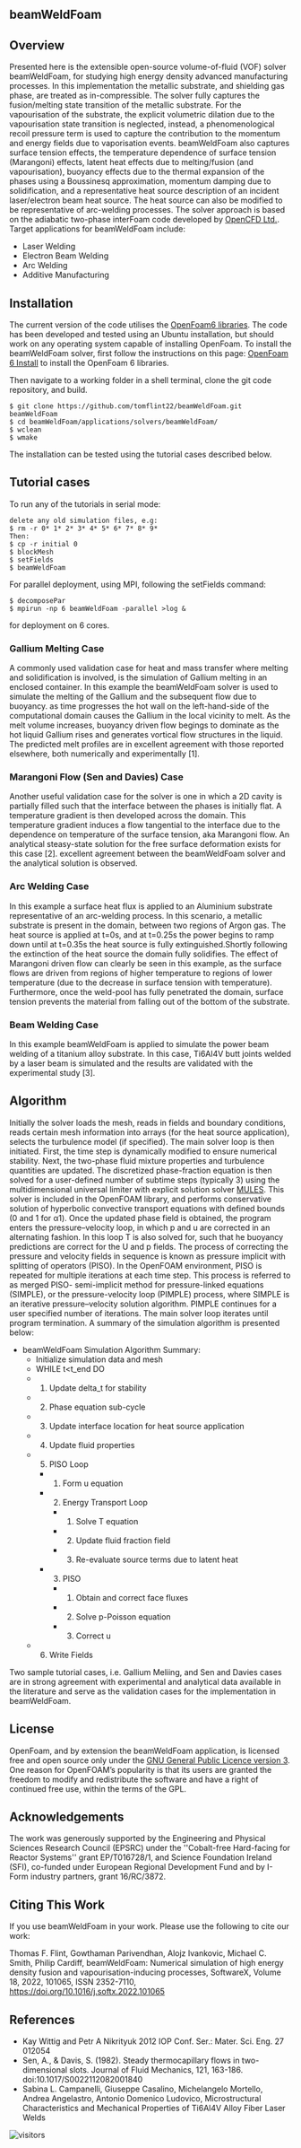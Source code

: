 ## beamWeldFoam

## Overview
Presented here is the extensible open-source volume-of-fluid (VOF) solver beamWeldFoam, for studying high energy density advanced manufacturing processes. In this implementation the metallic substrate, and shielding gas phase, are treated as in-compressible. The solver fully captures the fusion/melting state transition of the metallic substrate. For the vapourisation of the substrate, the explicit volumetric dilation due to the vapourisation state transition is neglected, instead, a phenomenological recoil pressure term is used to capture the contribution to the momentum and energy fields due to vaporisation events. beamWeldFoam also captures surface tension effects, the temperature dependence of surface tension (Marangoni) effects, latent heat effects due to melting/fusion (and vapourisation), buoyancy effects due to the thermal expansion of the phases using a Boussinesq approximation, momentum damping due to solidification, and a representative heat source description of an incident laser/electron beam heat source. The heat source can also be modified to be representative of arc-welding processes.
The solver approach is based on the adiabatic two-phase interFoam code developed by [OpenCFD Ltd.](http://openfoam.com/). Target applications for beamWeldFoam include:

* Laser Welding
* Electron Beam Welding
* Arc Welding
* Additive Manufacturing

## Installation

The current version of the code utilises the [OpenFoam6 libraries](https://openfoam.org/version/6/). The code has been developed and tested using an Ubuntu installation, but should work on any operating system capable of installing OpenFoam. To install the beamWeldFoam solver, first follow the instructions on this page: [OpenFoam 6 Install](https://openfoam.org/download/6-ubuntu/) to install the OpenFoam 6 libraries.



Then navigate to a working folder in a shell terminal, clone the git code repository, and build.

```
$ git clone https://github.com/tomflint22/beamWeldFoam.git beamWeldFoam
$ cd beamWeldFoam/applications/solvers/beamWeldFoam/
$ wclean
$ wmake
```
The installation can be tested using the tutorial cases described below.

## Tutorial cases
To run any of the tutorials in serial mode:
```
delete any old simulation files, e.g:
$ rm -r 0* 1* 2* 3* 4* 5* 6* 7* 8* 9*
Then:
$ cp -r initial 0
$ blockMesh
$ setFields
$ beamWeldFoam
```
For parallel deployment, using MPI, following the setFields command:
```
$ decomposePar
$ mpirun -np 6 beamWeldFoam -parallel >log &
```
for deployment on 6 cores.

### Gallium Melting Case
A commonly used validation case for heat and mass transfer where melting and solidification is involved, is the simulation of Gallium melting in an enclosed container. In this example the beamWeldFoam solver is used to simulate the melting of the Gallium and the subsequent flow due to buoyancy. as time progresses the hot wall on the left-hand-side of the computational domain causes the Gallium in the local vicinity to melt. As the melt volume increases, buoyancy driven flow begings to dominate as the hot liquid Gallium rises and generates vortical flow structures in the liquid. The predicted melt profiles are in excellent agreement with those reported elsewhere, both numerically and experimentally [1].

### Marangoni Flow (Sen and Davies) Case
Another useful validation case for the solver is one in which a 2D cavity is partially filled such that the interface between the phases is initially flat. A temperature gradient is then developed across the domain. This temperature gradient induces a flow tangential to the interface due to the dependence on temperature of the surface tension, aka Marangoni flow. An analytical steasy-state solution for the free surface deformation exists for this case [2]. excellent agreement between the beamWeldFoam solver and the analytical solution is observed.

### Arc Welding Case
In this example a surface heat flux is applied to an Aluminium substrate representative of an arc-welding process. In this scenario, a metallic substrate is present in the domain, between two regions of Argon gas. The heat source is applied at t=0s, and at t=0.25s the power begins to ramp down until at t=0.35s the heat source is fully extinguished.Shortly following the extinction of the heat source the domain fully solidifies. The effect of Marangoni driven flow can clearly be seen in this example, as the surface flows are driven from regions of higher temperature to regions of lower temperature (due to the decrease in surface tension with temperature). Furthermore, once the weld-pool has fully penetrated the domain, surface tension prevents the material from falling out of the bottom of the substrate.

### Beam Welding Case
In this example beamWeldFoam is applied to simulate the power beam welding of a titanium alloy substrate. In this case, Ti6Al4V butt joints welded by a laser beam is simulated and the results are validated with the experimental study [3].

## Algorithm

Initially the solver loads the mesh, reads in fields and boundary conditions, reads certain mesh information into arrays (for the heat source application), selects the turbulence model (if specified). The main solver loop is then initiated. First, the time step is
dynamically modified to ensure numerical stability. Next, the two-phase fluid mixture properties and turbulence quantities are updated. The discretized phase-fraction equation is then solved for a user-defined number of subtime steps (typically 3) using the multidimensional universal limiter with explicit solution solver [MULES](https://openfoam.org/release/2-3-0/multiphase/). This solver is included in the OpenFOAM library, and performs conservative solution of hyperbolic convective transport equations with defined bounds (0 and 1 for α1). Once the updated phase field is obtained, the program enters the pressure–velocity loop, in which p and u are corrected in an alternating fashion. In this loop T is also solved for, such that he buoyancy predictions are correct for the U and p fields. The process of correcting the pressure and velocity fields in sequence is known as pressure implicit with splitting of operators (PISO). In the OpenFOAM environment, PISO is repeated for multiple iterations at each time step. This process is referred to as merged PISO- semi-implicit method for pressure-linked equations (SIMPLE), or the pressure-velocity loop (PIMPLE) process, where SIMPLE is an iterative pressure–velocity solution algorithm. PIMPLE continues for a user specified number of iterations. 
The main solver loop iterates until program termination. A summary of the simulation algorithm is presented below:
* beamWeldFoam Simulation Algorithm Summary:
  * Initialize simulation data and mesh 
  * WHILE t<t_end DO
  * 1. Update delta_t for stability
  * 2. Phase equation sub-cycle
  * 3. Update interface location for heat source application
  * 4. Update fluid properties
  * 5. PISO Loop
    * 1. Form u equation
    * 2. Energy Transport Loop
      * 1. Solve T equation
      * 2. Update fluid fraction field
      * 3. Re-evaluate source terms due to latent heat
    * 3. PISO
        * 1. Obtain and correct face fluxes
        * 2. Solve p-Poisson equation
        * 3. Correct u
  * 6. Write Fields
  
Two sample tutorial cases, i.e. Gallium Meliing, and Sen and Davies cases are in strong agreement with experimental and analytical data available in the literature and serve as the validation cases for the implementation in beamWeldFoam.

## License
OpenFoam, and by extension the beamWeldFoam application, is licensed free and open source only under the [GNU General Public Licence version 3](https://www.gnu.org/licenses/gpl-3.0.en.html). One reason for OpenFOAM’s popularity is that its users are granted the freedom to modify and redistribute the software and have a right of continued free use, within the terms of the GPL.

## Acknowledgements
The work was generously supported by the Engineering and Physical Sciences Research Council (EPSRC) under the ''Cobalt-free Hard-facing for Reactor Systems'' grant EP/T016728/1, and Science Foundation Ireland (SFI), co-funded under European Regional Development Fund and by I-Form industry partners, grant 16/RC/3872.

## Citing This Work
If you use beamWeldFoam in your work. Please use the following to cite our work:

Thomas F. Flint, Gowthaman Parivendhan, Alojz Ivankovic, Michael C. Smith, Philip Cardiff,
beamWeldFoam: Numerical simulation of high energy density fusion and vapourisation-inducing processes,
SoftwareX,
Volume 18,
2022,
101065,
ISSN 2352-7110,
https://doi.org/10.1016/j.softx.2022.101065

## References
* Kay Wittig and Petr A Nikrityuk 2012 IOP Conf. Ser.: Mater. Sci. Eng. 27 012054
* Sen, A., & Davis, S. (1982). Steady thermocapillary flows in two-dimensional slots. Journal of Fluid Mechanics, 121, 163-186. doi:10.1017/S0022112082001840
* Sabina L. Campanelli, Giuseppe Casalino, Michelangelo Mortello, Andrea Angelastro, Antonio Domenico Ludovico, Microstructural Characteristics and Mechanical Properties of Ti6Al4V Alloy Fiber Laser Welds


![visitors](https://visitor-badge.deta.dev/badge?page_id=tomflint22.beamWeldFoam)


